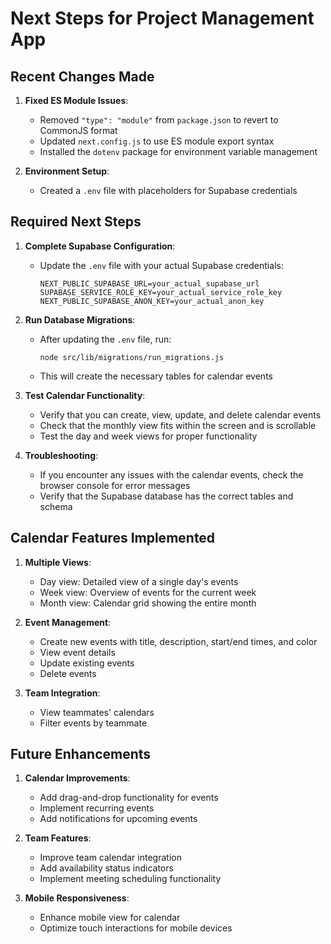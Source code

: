# Next Steps for Project Management App

## Recent Changes Made

1. **Fixed ES Module Issues**:
   - Removed `"type": "module"` from `package.json` to revert to CommonJS format
   - Updated `next.config.js` to use ES module export syntax
   - Installed the `dotenv` package for environment variable management

2. **Environment Setup**:
   - Created a `.env` file with placeholders for Supabase credentials

## Required Next Steps

1. **Complete Supabase Configuration**:
   - Update the `.env` file with your actual Supabase credentials:
     ```
     NEXT_PUBLIC_SUPABASE_URL=your_actual_supabase_url
     SUPABASE_SERVICE_ROLE_KEY=your_actual_service_role_key
     NEXT_PUBLIC_SUPABASE_ANON_KEY=your_actual_anon_key
     ```

2. **Run Database Migrations**:
   - After updating the `.env` file, run:
     ```
     node src/lib/migrations/run_migrations.js
     ```
   - This will create the necessary tables for calendar events

3. **Test Calendar Functionality**:
   - Verify that you can create, view, update, and delete calendar events
   - Check that the monthly view fits within the screen and is scrollable
   - Test the day and week views for proper functionality

4. **Troubleshooting**:
   - If you encounter any issues with the calendar events, check the browser console for error messages
   - Verify that the Supabase database has the correct tables and schema

## Calendar Features Implemented

1. **Multiple Views**:
   - Day view: Detailed view of a single day's events
   - Week view: Overview of events for the current week
   - Month view: Calendar grid showing the entire month

2. **Event Management**:
   - Create new events with title, description, start/end times, and color
   - View event details
   - Update existing events
   - Delete events

3. **Team Integration**:
   - View teammates' calendars
   - Filter events by teammate

## Future Enhancements

1. **Calendar Improvements**:
   - Add drag-and-drop functionality for events
   - Implement recurring events
   - Add notifications for upcoming events

2. **Team Features**:
   - Improve team calendar integration
   - Add availability status indicators
   - Implement meeting scheduling functionality

3. **Mobile Responsiveness**:
   - Enhance mobile view for calendar
   - Optimize touch interactions for mobile devices 